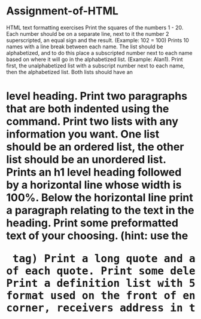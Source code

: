 # Assignment-of-HTML
HTML text formatting exercises
Print the squares of the numbers 1 - 20. Each number should be on a separate line, next to it the number 2 superscripted, an equal sign and the result. (Example: 102 = 100) 
Prints 10 names with a line break between each name. The list should be alphabetized, and to do this place a subscripted number next to each name based on where it will go in the alphabetized list. (Example: Alan1). Print first, the unalphabetized list with a subscript number next to each name, then the alphabetized list. Both lists should have an <h1> level heading.
Print two paragraphs that are both indented using the &nbsp; command.
Print two lists with any information you want. One list should be an ordered list, the other list should be an unordered list. 
Prints an h1 level heading followed by a horizontal line whose width is 100%. Below the horizontal line print a paragraph relating to the text in the heading.
Print some preformatted text of your choosing. (hint: use the <pre> tag)
Print a long quote and a short quote. Cite the author of each quote. 
Print some deleted and inserted text of your choosing.
Print a definition list with 5 items. 
Print two addresses in the same format used on the front of envelopes (senders address in top left corner, receivers address in the center).
